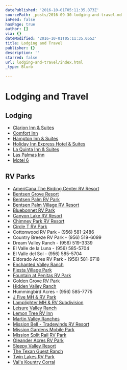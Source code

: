 ```yaml
---
datePublished: '2016-10-01T05:11:35.873Z'
sourcePath: _posts/2016-09-30-lodging-and-travel.md
inFeed: false
hasPage: true
author: []
via: {}
dateModified: '2016-10-01T05:11:35.055Z'
title: Lodging and Travel
publisher: {}
description: ''
starred: false
url: lodging-and-travel/index.html
_type: Blurb

---
```

# Lodging and Travel

## Lodging

* [Clarion Inn & Suites][0]
* [Comfort Inn][1]
* [Hampton Inn & Suites][2]
* [Holiday Inn Express Hotel & Suites][3]
* [La Quinta Inn & Suites][4]
* [Las Palmas Inn][5]
* [Motel 6][6]

## RV Parks

* [AmeriCana The Birding Center RV Resort][7]
* [Bentsen Grove Resort][8]
* [Bentsen Palm RV Park][9]
* [Bentsen Palm Village RV Resort][10]
* [Bluebonnet RV Park][11]
* [Canyon Lake RV Resort][12]
* [Chimney Park RV Resort][13]
* [Circle T RV Park][14]
* Cottonwood RV Park - (956) 581-2486
* Country Breeze RV Park - (956) 519-6099
* Dream Valley Ranch - (956) 519-3339
* El Valle de la Luna - (956) 585-5704
* El Valle del Sol - (956) 585-5704
* Eldorado Acres RV Park - (956) 581-6718
* [Enchanted Valley Ranch][15]
* [Fiesta Village Park][16]
* [Fountain at Penitas RV Park][17]
* [Golden Grove RV Park][18]
* [Hidden Valley Ranch][19]
* Hummingbird Acres - (956) 585-7775
* [J Five MH & RV Park][20]
* [Lamplighter MH & RV Subdivision][21]
* [Leisure Valley Ranch][22]
* [Lemon Tree RV Inn][23]
* [Martin Valley Ranches][24]
* [Mission Bell - Tradewinds RV Resort][25]
* [Mission Gardens Mobile Park][26]
* [Mission Split Rail RV Park][27]
* [Oleander Acres RV Park][28]
* [Sleepy Valley Resort][29]
* [The Texan Guest Ranch][30]
* [Twin Lakes RV Park][31]
* [Val's Kountry Corral][32]

[0]: https://www.choicehotels.com/texas/mission/clarion-hotels/txh99 "Clarion Inn & Suites"
[1]: https://www.choicehotels.com/texas/mission/comfort-inn-hotels/tx472 "Comfort Inn"
[2]: http://hamptoninn3.hilton.com/en/hotels/texas/hampton-inn-and-suites-mission-MFEMSHX/index.html "Hampton Inn & Suites"
[3]: https://www.ihg.com/holidayinnexpress/hotels/us/en/mission/isrtx/hoteldetail "Holiday Inn Express Hotel & Suites"
[4]: http://www.laquintamissionatwestmcallen.com/ "La Quinta Inn & Suites"
[5]: http://www.laspalmasinnmission.com/ "Las Palmas Inn"
[6]: https://www.motel6.com/en/motels.tx.mission.4306.html "Motel 6"
[7]: http://www.americanarvresort.com/ "AmeriCana RV Resort"
[8]: http://www.bentsengroveresort.com/ "Bentsen Grove Resort"
[9]: http://bentsenpalmrvpark.com/ "Bentsen Palm RV Park"
[10]: http://www.bentsenpalm.com/active-adult/rv-resort/ "Bentsen Palm Village RV Resort"
[11]: http://bluebonnetrvpark.com/ "Bluebonnet RV Resort"
[12]: http://canyonlakervresort.com/ "Canyon Lake RV Resort"
[13]: http://chimneyparkresort.com/ "Chimney Park RV Resort"
[14]: http://circletrvpark.net/ "Circle T RV Park"
[15]: http://www.evrmission.com/ "Enchanted Valley Ranch"
[16]: http://www.fiestavillagetx.com/ "Fiesta Village Park"
[17]: https://www.facebook.com/pages/The-Fountain-At-Penitas-RV-Resort/207994419226452 "The Fountain at Penitas RV Resort - Facebook"
[18]: http://www.goldengrovervpark.com/ "Golden Grove RV Park"
[19]: http://hvrpoa.com/ "Hidden Valley Ranch"
[20]: http://j5rvparktexas.com/ "J Five RV Park"
[21]: http://www.lamplighterrvresort.com/ "Lamplighter RV Resort"
[22]: http://leisurevalleyranch.info/ "Leisure Valley Ranch"
[23]: http://www.lemontreervinn.com/ "Lemon Tree RV Inn"
[24]: http://www.martinvalley.com/ "Martin Valley Ranch"
[25]: http://www.missionbellrvresort.com/ "Mission Bell Resort"
[26]: https://www.facebook.com/pages/Mission-Gardens-Resort/118452261500585 "Mission Gardens Resort - Facebook"
[27]: http://www.splitrailrvpark.com/ "Split Rail RV Park"
[28]: http://www.oleanderacres.com/ "Oleander Acres"
[29]: http://sleepyvalleyresort.com/ "Sleepy Valley Resort"
[30]: http://texanguestranch.com/Home "The Texan Guest Ranch"
[31]: http://www.mytwinlakes.net/ "Twin Lakes RV Park"
[32]: http://www.valskountrycorral.com/ "Val's Kountry Corral RV Park"